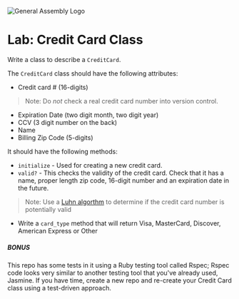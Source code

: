 ![General Assembly Logo](http://i.imgur.com/ke8USTq.png)

# Lab: Credit Card Class

Write a class to describe a `CreditCard`.

The `CreditCard` class should have the following attributes:

- Credit card # (16-digits)
> Note: Do *not* check a real credit card number into version control.
- Expiration Date (two digit month, two digit year)
- CCV (3 digit number on the back)
- Name
- Billing Zip Code (5-digits)

It should have the following methods:

- `initialize` - Used for creating a new credit card.
- `valid?` - This checks the validity of the credit card. Check that it has a name, proper length zip code, 16-digit number and an expiration date in the future.
> Note: Use a [Luhn algorthm](http://en.wikipedia.org/wiki/Luhn_algorithm) to determine if the credit card number is potentially valid
- Write a `card_type` method that will return Visa, MasterCard, Discover, American Express or Other

##### BONUS
This repo has some tests in it using a Ruby testing tool called Rspec; Rspec code looks very similar to another testing tool that you've already used, Jasmine. If you have time, create a new repo and re-create your Credit Card class using a test-driven approach.
